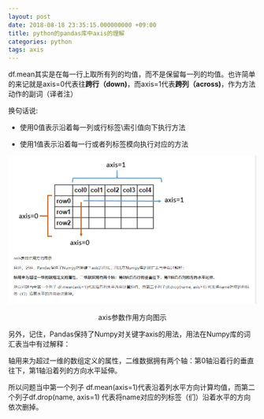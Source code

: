 ```yaml
---
layout: post
date: 2018-08-18 23:35:15.000000000 +09:00
title: python的pandas库中axis的理解
categories: python
tags: axis
---
```


df.mean其实是在每一行上取所有列的均值，而不是保留每一列的均值。也许简单的来记就是axis=0代表往**跨行（down)**，而axis=1代表**跨列（across)**，作为方法动作的副词（译者注）

换句话说:

- 使用0值表示沿着每一列或行标签\索引值向下执行方法

- 使用1值表示沿着每一行或者列标签模向执行对应的方法

  

![img](/assets/images/clipboard.png)



<center>axis参数作用方向图示</center>



另外，记住，Pandas保持了Numpy对关键字axis的用法，用法在Numpy库的词汇表当中有过解释：

轴用来为超过一维的数组定义的属性，二维数据拥有两个轴：第0轴沿着行的垂直往下，第1轴沿着列的方向水平延伸。

所以问题当中第一个列子 df.mean(axis=1)代表沿着列水平方向计算均值，而第二个列子df.drop(name, axis=1) 代表将name对应的列标签（们）沿着水平的方向依次删掉。